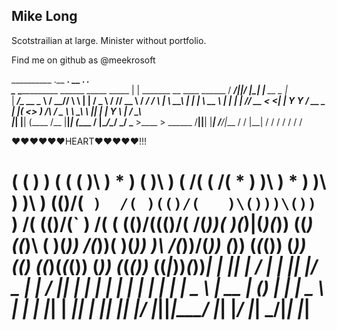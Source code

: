 ## Mike Long

Scotstrailian at large.  Minister without portfolio.

Find me on github as @meekrosoft

__________                                       .__                                ________.__  __  .__         ___.    
\______   \____________    ______ _____ _____    |  |   _______  __ ____   ______  /  _____/|__|/  |_|  |__  __ _\_ |__  
 |     ___/\_  __ \__  \  / ____//     \\__  \   |  |  /  _ \  \/ // __ \ /  ___/ /   \  ___|  \   __\  |  \|  |  \ __ \ 
 |    |     |  | \// __ \< <_|  |  Y Y  \/ __ \_ |  |_(  <_> )   /\  ___/ \___ \  \    \_\  \  ||  | |   Y  \  |  / \_\ \
 |____|     |__|  (____  /\__   |__|_|  (____  / |____/\____/ \_/  \___  >____  >  \______  /__||__| |___|  /____/|___  /
                       \/    |__|     \/     \/                        \/     \/          \/              \/          \/ 

♥♥♥♥♥♥HEART♥♥♥♥♥!!!

 (             (         )    )           (                (    (
 )\ )  *   ) ( )\ )   ( /( ( /(   *   )   )\ )  *   )      )\ ) )\ )
(()/(` )  /( )(()/(   )\()))\())` )  /(  (()/(` )  /(   ( (()/((()/(
 /(_))( )(_)|(_)(_)) ((_)\((_)\  ( )(_))  /(_))( )(_))  )\ /(_))/(_))
(_)) (_(_())  (_))    _((_) ((_)(_(_())  (_)) (_(_())_ ((_|_))_(_))_|
|_ _||_   _|  / __|  | || |/ _ \|_   _|  / __||_   _| | | | |_ | |
 | |   | |    \__ \  | __ | (_) | | |    \__ \  | | | |_| | __|| __|
|___|  |_|    |___/  |_||_|\___/  |_|    |___/  |_|  \___/|_|  |_|
=======
